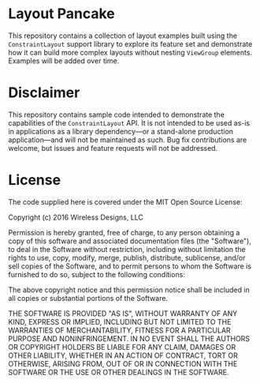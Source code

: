 # Layout Pancake

This repository contains a collection of layout examples built using the `ConstraintLayout`
support library to explore its feature set and demonstrate how it can build more
complex layouts without nesting `ViewGroup` elements. Examples will be added over
time.

# Disclaimer

This repository contains sample code intended to demonstrate the capabilities of the `ConstraintLayout` API. It is not intended to be used as-is in applications as a library dependency—or a stand-alone production application—and will not be maintained as such. Bug fix contributions are welcome, but issues and feature requests will not be addressed.

# License

The code supplied here is covered under the MIT Open Source License:

Copyright (c) 2016 Wireless Designs, LLC

Permission is hereby granted, free of charge, to any person obtaining a copy of this software and associated documentation files (the "Software"), to deal in the Software without restriction, including without limitation the rights to use, copy, modify, merge, publish, distribute, sublicense, and/or sell copies of the Software, and to permit persons to whom the Software is furnished to do so, subject to the following conditions:

The above copyright notice and this permission notice shall be included in all copies or substantial portions of the Software.

THE SOFTWARE IS PROVIDED "AS IS", WITHOUT WARRANTY OF ANY KIND, EXPRESS OR IMPLIED, INCLUDING BUT NOT LIMITED TO THE WARRANTIES OF MERCHANTABILITY, FITNESS FOR A PARTICULAR PURPOSE AND NONINFRINGEMENT. IN NO EVENT SHALL THE AUTHORS OR COPYRIGHT HOLDERS BE LIABLE FOR ANY CLAIM, DAMAGES OR OTHER LIABILITY, WHETHER IN AN ACTION OF CONTRACT, TORT OR OTHERWISE, ARISING FROM, OUT OF OR IN CONNECTION WITH THE SOFTWARE OR THE USE OR OTHER DEALINGS IN THE SOFTWARE.
